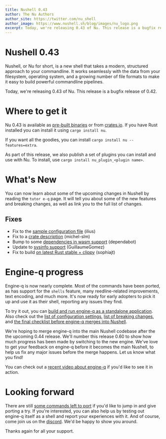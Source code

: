 ```yaml
---
title: Nushell 0.43
author: The Nu Authors
author_site: https://twitter.com/nu_shell
author_image: https://www.nushell.sh/blog/images/nu_logo.png
excerpt: Today, we're releasing 0.43 of Nu. This release is a bugfix release of 0.42.
---
```


# Nushell 0.43

Nushell, or Nu for short, is a new shell that takes a modern, structured approach to your commandline. It works seamlessly with the data from your filesystem, operating system, and a growing number of file formats to make it easy to build powerful commandline pipelines.

Today, we're releasing 0.43 of Nu. This release is a bugfix release of 0.42.

<!-- more -->

# Where to get it

Nu 0.43 is available as [pre-built binaries](https://github.com/nushell/nushell/releases/tag/0.43.0) or from [crates.io](https://crates.io/crates/nu). If you have Rust installed you can install it using `cargo install nu`.

If you want all the goodies, you can install `cargo install nu --features=extra`.

As part of this release, we also publish a set of plugins you can install and use with Nu. To install, use `cargo install nu_plugin_<plugin name>`.

# What's New

You can now learn about some of the upcoming changes in Nushell by reading the `tutor e-q` page. It will tell you about some of the new features and breaking changes, as well as link you to the full list of changes.

## Fixes

- Fix to the [sample configuration file](https://github.com/nushell/nushell/pull/4241) (ilius)
- Fix to a [crate description](https://github.com/nushell/nushell/pull/4247) (michel-slm)
- Bump to some [dependencies in wasm support](https://github.com/nushell/nushell/pull/4258) (dependabot)
- Update to [sysinfo support](https://github.com/nushell/nushell/pull/4261) (GuillaumeGomez)
- Fix to build [on latest Rust stable + clippy](https://github.com/nushell/nushell/pull/4262) (sophiajt)

# Engine-q progress

Engine-q is now nearly complete. Most of the commands have been ported, as has support for the `shells` feature, many reedline-related improvements, text encoding, and much more. It's now ready for early adopters to pick it up and use it as their shell, reporting any issues they find.

To try it out, you can [build and run engine-q as a standalone application](https://github.com/nushell/engine-q). Also check out the [list of configuration settings](https://github.com/nushell/engine-q/issues/459), [list of breaking changes](https://github.com/nushell/engine-q/issues/522), and [the final checklist before engine-q merges into Nushell](https://github.com/nushell/engine-q/issues/735).

We're hoping to merge engine-q into the main Nushell codebase after the the upcoming 0.44 release. We'll number this release 0.60 to show how much progress has been made by switching to the new engine. We've love to get your feedback on engine-q before it becomes the main Nushell, to help us fix any major issues before the merge happens. Let us know what you find!

You can check out a [recent video about engine-q](https://www.youtube.com/watch?v=c18l_HPsOxs) if you'd like to see it in action.

# Looking forward

There are still [some commands left to port](https://github.com/nushell/engine-q/issues/242) if you'd like to jump in and give porting a try. If you're interested, you can also help us by testing out engine-q itself as a shell and report your experiences with it. And of course, come join us on the [discord](https://discord.gg/NtAbbGn). We'd be happy to show you around.

Thanks again for all your support.
